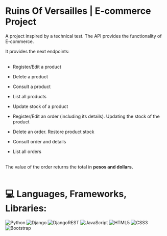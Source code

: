 # Ruins Of Versailles | E-commerce Project

A project inspired by a technical test. The API provides the functionality of E-commerce.<br>

It provides the next endpoints: <br> <br>

- Register/Edit a product

- Delete a product <br>

- Consult a product <br>

- List all products <br>

- Update stock of a product <br>

- Register/Edit an order (including its details). Updating the stock of the product <br>

- Delete an order. Restore product stock <br>

- Consult order and details <br>

- List all orders <br><br>

  

The value of the order returns the total in **pesos and dollars.**<br><br>

  

# 💻 Languages, Frameworks, Libraries:

![Python](https://img.shields.io/badge/python-3670A0?style=for-the-badge&logo=python&logoColor=ffdd54) ![Django](https://img.shields.io/badge/django-%23092E20.svg?style=for-the-badge&logo=django&logoColor=white) ![DjangoREST](https://img.shields.io/badge/DJANGO-REST-ff1709?style=for-the-badge&logo=django&logoColor=white&color=ff1709&labelColor=gray) 
![JavaScript](https://img.shields.io/badge/javascript-%23323330.svg?style=for-the-badge&logo=javascript&logoColor=%23F7DF1E) ![HTML5](https://img.shields.io/badge/html5-%23E34F26.svg?style=for-the-badge&logo=html5&logoColor=white) ![CSS3](https://img.shields.io/badge/css3-%231572B6.svg?style=for-the-badge&logo=css3&logoColor=white) ![Bootstrap](https://img.shields.io/badge/bootstrap-%23563D7C.svg?style=for-the-badge&logo=bootstrap&logoColor=white)


                                            
